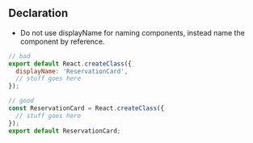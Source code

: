 ## Declaration

- Do not use displayName for naming components, instead name the component by reference.

```javascript
// bad
export default React.createClass({
  displayName: 'ReservationCard',
  // stuff goes here
});

// good
const ReservationCard = React.createClass({
  // stuff goes here
});
export default ReservationCard;
```
